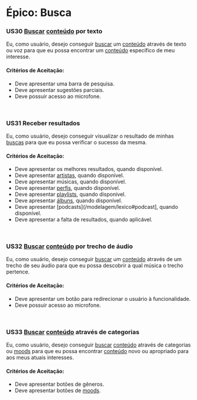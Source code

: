 # Épico: Busca
<div class="line"></div>


### US30 [Buscar](/modelagem/lexico#busca) [conteúdo](/modelagem/lexico#conteudo) por texto

Eu, como usuário, desejo conseguir [buscar](/modelagem/lexico#busca) um [conteúdo](/modelagem/lexico#conteudo) através de texto ou voz para que eu possa encontrar um [conteúdo](/modelagem/lexico#conteudo) específico de meu interesse.

#### Critérios de Aceitação:
- Deve apresentar uma barra de pesquisa.
- Deve apresentar sugestões parciais.
- Deve possuir acesso ao microfone.

<br>

### US31 Receber resultados

Eu, como usuário, desejo conseguir visualizar o resultado de minhas [buscas](/modelagem/lexico#busca) para que eu possa verificar o sucesso da mesma.

#### Critérios de Aceitação:
- Deve apresentar os melhores resultados, quando disponível.
- Deve apresentar [artistas](/modelagem/lexico#artista), quando disponível.
- Deve apresentar músicas, quando disponível.
- Deve apresentar [perfis](/modelagem/lexico#perfil), quando disponível.
- Deve apresentar [playlists](/modelagem/lexico#playlist), quando disponível.
- Deve apresentar [álbuns](/modelagem/lexico#album), quando disponível.
- Deve apresentar [podcasts](/modelagem/lexico#podcast], quando disponível.
- Deve apresentar a falta de resultados, quando aplicável.

<br>

### US32 [Buscar](/modelagem/lexico#busca) [conteúdo](/modelagem/lexico#conteudo) por trecho de áudio

Eu, como usuário, desejo conseguir [buscar](/modelagem/lexico#busca) um [conteúdo](/modelagem/lexico#conteudo) através de um trecho de seu áudio para que eu possa descobrir a qual música o trecho pertence.

#### Critérios de Aceitação:
- Deve apresentar um botão para redirecionar o usuário à funcionalidade.
- Deve possuir acesso ao microfone.

<br>

### US33 [Buscar](/modelagem/lexico#busca) [conteúdo](/modelagem/lexico#conteudo) através de categorias

Eu, como usuário, desejo conseguir [buscar](/modelagem/lexico#busca) [conteúdo](/modelagem/lexico#conteudo) através de categorias ou [moods](/modelagem/lexico#moods) para que eu possa encontrar [conteúdo](/modelagem/lexico#conteudo) novo ou apropriado para aos meus atuais interesses.

#### Critérios de Aceitação:
- Deve apresentar botões de gêneros.
- Deve apresentar botões de [moods](/modelagem/lexico#moods).
